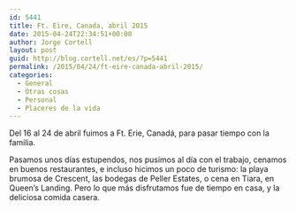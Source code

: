 ```yaml
---
id: 5441
title: Ft. Eire, Canada, abril 2015
date: 2015-04-24T22:34:51+00:00
author: Jorge Cortell
layout: post
guid: http://blog.cortell.net/es/?p=5441
permalink: /2015/04/24/ft-eire-canada-abril-2015/
categories:
  - General
  - Otras cosas
  - Personal
  - Placeres de la vida
---
```

Del 16 al 24 de abril fuimos a Ft. Erie, Canadá, para pasar tiempo con la familia.

Pasamos unos días estupendos, nos pusimos al día con el trabajo, cenamos en buenos restaurantes, e incluso hicimos un poco de turismo: la playa brumosa de Crescent, las bodegas de Peller Estates, o cena en Tiara, en Queen&#8217;s Landing. Pero lo que más disfrutamos fue de tiempo en casa, y la deliciosa comida casera.